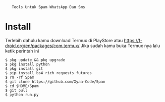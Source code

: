        Tools Untuk Spam WhatsApp Dan Sms

# Install
Terlebih dahulu kamu download Termux di PlayStore atau https://f-droid.org/en/packages/com.termux/ Jika sudah kamu buka Termux nya lalu ketik perintah ini


    $ pkg update && pkg upgrade
    $ pkg install python
    $ pkg install git 
    $ pip install bs4 rich requests futures
    $ rm -rf Spam
    $ git clone https://github.com/Xyaa-Code/Spam
    $ cd $HOME/Spam
    $ git pull
    $ python run.py
